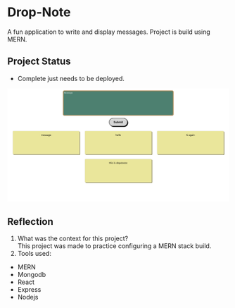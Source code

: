 # Drop-Note

A fun application to write and display messages. Project is build using MERN.

## Project Status

- Complete just needs to be deployed.

![image](./client/src/assets/screenshot.png)

## Reflection

1. What was the context for this project?\
   This project was made to practice configuring a MERN stack build.
2. Tools used:

- MERN
- Mongodb
- React
- Express
- Nodejs

